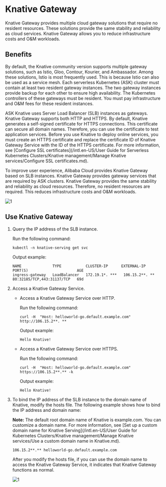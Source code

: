 # Knative Gateway

Knative Gateway provides multiple cloud gateway solutions that require no resident resources. These solutions provide the same stability and reliability as cloud services. Knative Gateway allows you to reduce infrastructure costs and O&M workloads.

## Benefits

By default, the Knative community version supports multiple gateway solutions, such as Istio, Gloo, Contour, Kourier, and Ambassador. Among these solutions, Istio is most frequently used. This is because Istio can also be used as a service mesh. Each serverless Kubernetes \(ASK\) cluster must contain at least two resident gateway instances. The two gateway instances provide backup for each other to ensure high availability. The Kubernetes controllers of these gateways must be resident. You must pay infrastructure and O&M fees for these resident instances.

ASK Knative uses Server Load Balancer \(SLB\) instances as gateways. Knative Gateway supports both HTTP and HTTPS. By default, Knative generates a self-signed certificate for HTTPS connections. This certificate can secure all domain names. Therefore, you can use the certificate to test application services. Before you use Knative to deploy online services, you must create an HTTPS certificate and replace the certificate ID of Knative Gateway Service with the ID of the HTTPS certificate. For more information, see [Configure SSL certificates](/intl.en-US/User Guide for Serverless Kubernetes Clusters/Knative management/Manage Knative services/Configure SSL certificates.md).

To improve user experience, Alibaba Cloud provides Knative Gateway based on SLB instances. Knative Gateway provides gateway services that are required by ASK clusters. Knative Gateway provides the same stability and reliability as cloud resources. Therefore, no resident resources are required. This reduces infrastructure costs and O&M workloads.

![1](https://static-aliyun-doc.oss-accelerate.aliyuncs.com/assets/img/en-US/5547867061/p171606.png)

## Use Knative Gateway

1.  Query the IP address of the SLB instance.

    Run the following command:

    ```
    kubectl -n knative-serving get svc
    ```

    Output example:

    ```
    NAME              TYPE           CLUSTER-IP      EXTERNAL-IP     PORT(S)                      AGE
    ingress-gateway   LoadBalancer   172.19.1*. ***   106.15.2**. **   80:32185/TCP,443:31137/TCP   69d
    ```

2.  Access a Knative Gateway Service.

    -   Access a Knative Gateway Service over HTTP.

        Run the following command:

        ```
        curl -H  "Host: helloworld-go.default.example.com" http://106.15.2**. **
        ```

        Output example:

        ```
        Hello Knative!
        ```

    -   Access a Knative Gateway Service over HTTPS.

        Run the following command:

        ```
        curl -H  "Host: helloworld-go.default.example.com" https://106.15.2**.** -k
        ```

        Output example:

        ```
        Hello Knative!
        ```

3.  To bind the IP address of the SLB instance to the domain name of Knative, modify the hosts file. The following example shows how to bind the IP address and domain name:

    **Note:** The default root domain name of Knative is example.com. You can customize a domain name. For more information, see [Set up a custom domain name for Knative Serving](/intl.en-US/User Guide for Kubernetes Clusters/Knative management/Manage Knative services/Use a custom domain name in Knative.md).

    ```
    106.15.2**.** helloworld-go.default.example.com
    ```

    After you modify the hosts file, if you can use the domain name to access the Knative Gateway Service, it indicates that Knative Gateway functions as normal.

    ![1](https://static-aliyun-doc.oss-accelerate.aliyuncs.com/assets/img/en-US/5547867061/p170859.png)


